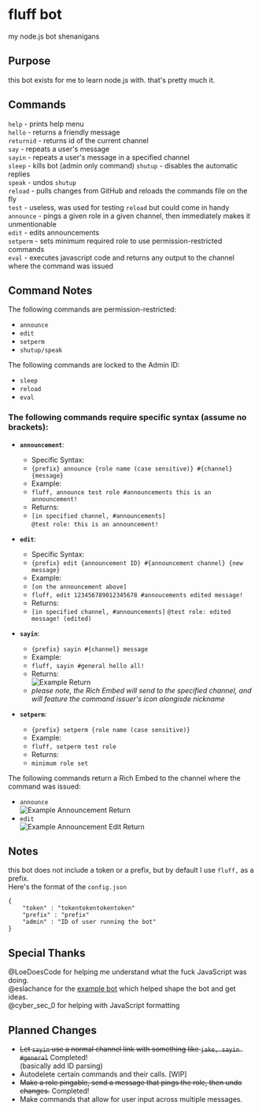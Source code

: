 # fluff bot
my node.js bot shenanigans

## Purpose
this bot exists for me to learn node.js with. that's pretty much it.

## Commands
`help` - prints help menu<br>
`hello` - returns a friendly message<br>
`returnid` - returns id of the current channel<br>
`say` - repeats a user's message<br>
`sayin` - repeats a user's message in a specified channel<br>
`sleep` - kills bot (admin only command)
`shutup` - disables the automatic replies<br>
`speak` - undos `shutup`<br>
`reload` - pulls changes from GitHub and reloads the commands file on the fly<br>
`test` - useless, was used for testing `reload` but could come in handy<br>
`announce` - pings a given role in a given channel, then immediately makes it unmentionable<br>
`edit` - edits announcements<br>
`setperm` - sets minimum required role to use permission-restricted commands<br>
`eval` - executes javascript code and returns any output to the channel where the command was issued

## Command Notes
The following commands are permission-restricted:
- `announce`<br>
- `edit`<br>
- `setperm`<br>
- `shutup/speak`<br>

The following commands are locked to the Admin ID:
- `sleep`<br>
- `reload`<br>
- `eval`<br>

### The following commands require specific syntax (assume no brackets):<br>
* **`announcement`**:<br>
    - Specific Syntax:<br>
    - `{prefix} announce {role name (case sensitive)} #{channel} {message}`<br>
    - Example:<br>
    - `fluff, announce test role #announcements this is an announcement!`<br>
    - Returns:<br>
    - `[in specified channel, #announcements]`<br>
        `@test role: this is an announcement!`

* **`edit`**:<br>
    - Specific Syntax: <br>
    - `{prefix} edit {announcement ID} #{announcement channel} {new message}`<br>
    - Example:
    - `[on the announcement above]`
    - `fluff, edit 123456789012345678 #annoucements edited message!`
    - Returns:<br>
    - `[in specified channel, #announcements]`
        `@test role: edited message! (edited)`


* **`sayin`**:<br>
    - `{prefix} sayin #{channel} message`<br>
    - Example:
    - `fluff, sayin #general hello all!`
    - Returns:<br>
    ![Example Return](https://i.imgur.com/ZqLrNNO.png)<br>
    - *please note, the Rich Embed will send to the specified channel, and will feature the command issuer's icon alongisde nickname*

* **`setperm`**:<br>
    - `{prefix} setperm {role name (case sensitive)}`<br>
    - Example:<br>
    - `fluff, setperm test role`<br>
    - Returns:<br>
    - `minimum role set`

The following commands return a Rich Embed to the channel where the command was issued:<br>
- `announce`<br>
![Example Announcement Return](https://i.imgur.com/7GelZyc.png)
- `edit`<br>
![Example Announcement Edit Return](https://i.imgur.com/2Ix8d70.png)<br>
## Notes
this bot does not include a token or a prefix, but by default I use `fluff,` as a prefix.<br>
Here's the format of the `config.json`<br>
```
{
    "token" : "tokentokentokentoken"
    "prefix" : "prefix"
    "admin" : "ID of user running the bot"
}
```

## Special Thanks
@LoeDoesCode for helping me understand what the fuck JavaScript was doing.<br>
@eslachance for the [example bot](https://gist.github.com/eslachance/3349734a98d30011bb202f47342601d3) which helped shape the bot and get ideas.<br>
@cyber_sec_0 for helping with JavaScript formatting

## Planned Changes
* ~~Let `sayin` use a normal channel link with something like `jake, sayin #general`~~ Completed!<br>
  (basically add ID parsing)<br>
* Autodelete certain commands and their calls. [WIP]<br>
* ~~Make a role pingable, send a message that pings the role, then undo changes.~~ Completed!<br>
* Make commands that allow for user input across multiple messages.